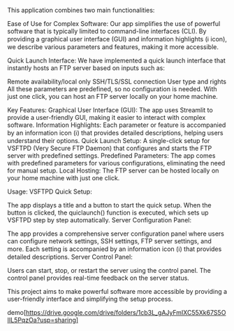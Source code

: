 This application combines two main functionalities:

Ease of Use for Complex Software: Our app simplifies the use of powerful software that is typically limited to command-line interfaces (CLI). By providing a graphical user interface (GUI) and information highlights (ℹ️ icon), we describe various parameters and features, making it more accessible.

Quick Launch Interface: We have implemented a quick launch interface that instantly hosts an FTP server based on inputs such as:

Remote availability/local only
SSH/TLS/SSL connection
User type and rights
All these parameters are predefined, so no configuration is needed. With just one click, you can host an FTP server locally on your home machine.

Key Features:
Graphical User Interface (GUI): The app uses Streamlit to provide a user-friendly GUI, making it easier to interact with complex software.
Information Highlights: Each parameter or feature is accompanied by an information icon (ℹ️) that provides detailed descriptions, helping users understand their options.
Quick Launch Setup: A single-click setup for VSFTPD (Very Secure FTP Daemon) that configures and starts the FTP server with predefined settings.
Predefined Parameters: The app comes with predefined parameters for various configurations, eliminating the need for manual setup.
Local Hosting: The FTP server can be hosted locally on your home machine with just one click.

Usage:
VSFTPD Quick Setup:

The app displays a title and a button to start the quick setup.
When the button is clicked, the quiclaunch() function is executed, which sets up VSFTPD step by step automatically.
Server Configuration Panel:

The app provides a comprehensive server configuration panel where users can configure network settings, SSH settings, FTP server settings, and more.
Each setting is accompanied by an information icon (ℹ️) that provides detailed descriptions.
Server Control Panel:

Users can start, stop, or restart the server using the control panel.
The control panel provides real-time feedback on the server status.

This project aims to make powerful software more accessible by providing a user-friendly interface and simplifying the setup process.


demo[https://drive.google.com/drive/folders/1cb3L_gAJyFmIXC55Xk67S5OIIL5PqzOa?usp=sharing]